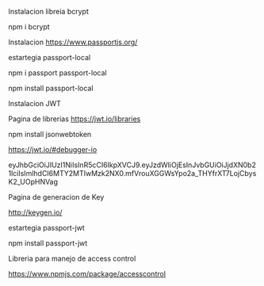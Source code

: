 Instalacion libreia bcrypt

npm i bcrypt


Instalacion https://www.passportjs.org/

estartegia passport-local

npm i passport passport-local


npm install passport-local



Instalacion JWT 

Pagina de librerias https://jwt.io/libraries

npm install jsonwebtoken

https://jwt.io/#debugger-io

eyJhbGciOiJIUzI1NiIsInR5cCI6IkpXVCJ9.eyJzdWIiOjEsInJvbGUiOiJjdXN0b21lciIsImlhdCI6MTY2MTIwMzk2NX0.mfVrouXGGWsYpo2a_THYfrXT7LojCbysK2_UOpHNVag


Pagina de generacion de Key

http://keygen.io/



estartegia passport-jwt

npm install passport-jwt


Libreria para manejo de access control

https://www.npmjs.com/package/accesscontrol
